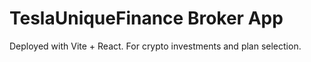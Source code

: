 # TeslaUniqueFinance Broker App

Deployed with Vite + React. For crypto investments and plan selection.

